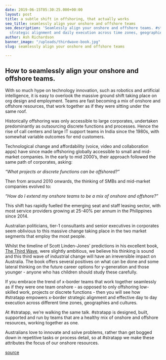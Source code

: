 ```yaml
---
date: 2019-06-15T05:30:25.000+00:00
layout: post
title: a subtle shift in offshoring, that actually works
seo_title: seamlessly align your onshore and offshore teams
seo_description: 'Seamlessly align your onshore and offshore teams. #stratapp powers
  strategic alignment and daily execution across time zones, geographies and cultures.'
author: Ash Richardson
banner_image: "/uploads/thirdwave-book.jpg"
slug: seamlessly align your onshore and offshore teams

---
```

## How to seamlessly align your onshore and offshore teams.

With so much hype on technology innovation, such as robotics and artificial intelligence, it is easy to overlook the massive ground shift taking place on org design and employment. Teams are fast becoming a mix of onshore and offshore resources, that work together as if they were sitting under the same roof.

Historically offshoring was only accessible to large corporates, undertaken predominantly as outsourcing discrete functions and processes. Hence the rise of call centers and large IT support teams in India since the 1980s, with somewhat variable outcomes for end customers.

Technological change and affordability (voice, video and collaboration apps) have since made offshoring globally accessible to small and mid-market companies. In the early to mid 2000’s, their approach followed the same path of corporates, asking:

_“What projects or discrete functions can be offshored?”_

Then from around 2010 onwards, the thinking of SMBs and mid-market companies evolved to:

_“How do I extend my onshore teams to be a mix of onshore and offshore?”_

This shift has rapidly fuelled the emerging seat and staff leasing sector, with most service providers growing at 25-40% per annum in the Philippines since 2014.

Australian politicians, tier-1 consultants and senior executives in corporates seem oblivious to this massive change taking place in the two market segments that employ the most people.

Whilst the timeline of Scott Linden-Jones’ predictions in his excellent book, [The Third Wave](https://www.amazon.com/The-Third-Wave-Micro-globalism-employment/dp/1482088231), were slightly ambitious, we believe his thinking is sound and this third wave of industrial change will have an irreversible impact on Australia. The book offers several positives on what can be done and some lateral thinking on the future career options for y-generation and those younger - anyone who has children should study these carefully.

If you embrace the trend of x-border teams that work together seamlessly as if they were one team onshore - as opposed to only offshoring low-skilled work, projects or discrete functions - then you will see how #stratapp empowers x-border strategic alignment and effective day to day execution across different time zones, geographies and cultures.

At #stratapp, we’re walking the same talk. #stratapp is designed, built, supported and run by teams that are a healthy mix of onshore and offshore resources, working together as one.

Australians love to innovate and solve problems, rather than get bogged down in repetitive tasks or process detail, so at #stratapp we make these attributes the focus of our onshore resources.

[source](https://www.amazon.com/The-Third-Wave-Micro-globalism-employment/dp/1482088231 "The Third Wave by Scott Linden-Jones")
